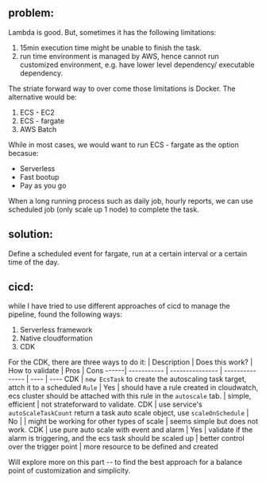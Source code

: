 ## problem:
Lambda is good. But, sometimes it has the following limitations:
1. 15min execution time might be unable to finish the task.
2. run time environment is managed by AWS, hence cannot run customized environment, e.g. have lower level dependency/ executable dependency.

The striate forward way to over come those limitations is Docker. The alternative would be:
1. ECS - EC2
2. ECS - fargate
3. AWS Batch

While in most cases, we would want to run ECS - fargate as the option becasue:
* Serverless
* Fast bootup
* Pay as you go

When a long running process such as daily job, hourly reports, we can use scheduled job (only scale up 1 node) to complete the task.

## solution:
Define a scheduled event for fargate, run at a certain interval or a certain time of the day.

## cicd:
while I have tried to use different approaches of cicd to manage the pipeline, found the following ways:
1. Serverless framework
2. Native cloudformation
3. CDK

For the CDK, there are three ways to do it:
      | Description | Does this work? | How to validate | Pros | Cons
------| ----------- | --------------- | --------------- | ---- | ----
CDK   | `new EcsTask` to create the autoscaling task target, attch it to a scheduled `Rule` | Yes | should have a rule created in cloudwatch, ecs cluster should be attached with this rule in the `autoscale` tab. | simple, efficient | not strateforward to validate.
CDK   | use service's `autoScaleTaskCount` return a task auto scale object, use `scaleOnSchedule` | No | | might be working for other types of scale | seems simple but does not work.
CDK   | use pure auto scale with event and alarm | Yes | validate if the alarm is triggering, and the ecs task should be scaled up | better control over the trigger point | more resource to be defined and created

Will explore more on this part -- to find the best approach for a balance point of customization and simplicity.